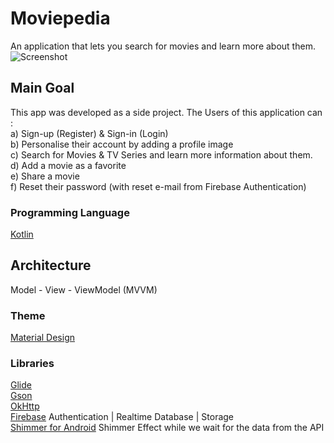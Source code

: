 # Moviepedia

An application that lets you search for movies and learn more about them.
![Screenshot](https://ibb.co/0KLThYT)

## Main Goal

This app was developed as a side project. 
The Users of this application can : <br/>
a) Sign-up (Register) & Sign-in (Login) <br/>
b) Personalise their account by adding a profile image <br/>
c) Search for Movies & TV Series and learn more information about them. <br/>
d) Add a movie as a favorite <br/>
e) Share a movie <br/>
f) Reset their password (with reset e-mail from Firebase Authentication)

### Programming Language 

[Kotlin](https://kotlinlang.org/)

## Architecture
Model - View - ViewModel (MVVM)

### Theme 

[Material Design](https://material.io/)

### Libraries

[Glide](https://github.com/bumptech/glide) <br/>
[Gson](https://github.com/google/gson) <br/>
[OkHttp](https://square.github.io/okhttp/) <br/>
[Firebase](https://firebase.google.com/) Authentication | Realtime Database | Storage <br>
[Shimmer for Android](https://github.com/facebook/shimmer-android) Shimmer Effect while we wait for the data from the API
